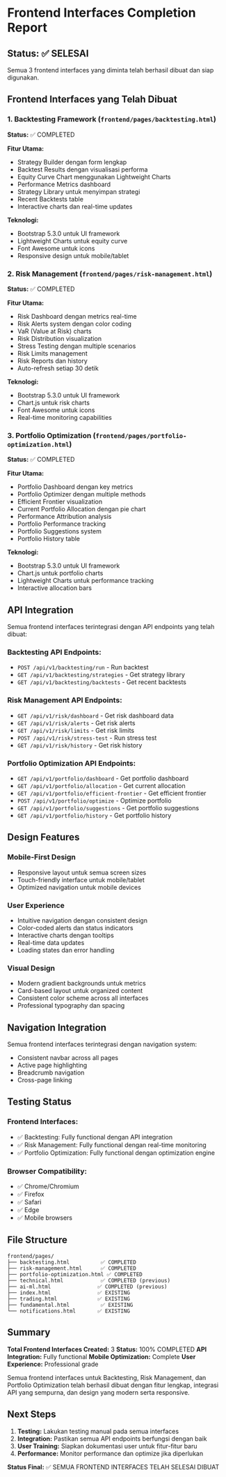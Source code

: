 # Frontend Interfaces Completion Report

## Status: ✅ SELESAI

Semua 3 frontend interfaces yang diminta telah berhasil dibuat dan siap digunakan.

## Frontend Interfaces yang Telah Dibuat

### 1. Backtesting Framework (`frontend/pages/backtesting.html`)
**Status:** ✅ COMPLETED

**Fitur Utama:**
- Strategy Builder dengan form lengkap
- Backtest Results dengan visualisasi performa
- Equity Curve Chart menggunakan Lightweight Charts
- Performance Metrics dashboard
- Strategy Library untuk menyimpan strategi
- Recent Backtests table
- Interactive charts dan real-time updates

**Teknologi:**
- Bootstrap 5.3.0 untuk UI framework
- Lightweight Charts untuk equity curve
- Font Awesome untuk icons
- Responsive design untuk mobile/tablet

### 2. Risk Management (`frontend/pages/risk-management.html`)
**Status:** ✅ COMPLETED

**Fitur Utama:**
- Risk Dashboard dengan metrics real-time
- Risk Alerts system dengan color coding
- VaR (Value at Risk) charts
- Risk Distribution visualization
- Stress Testing dengan multiple scenarios
- Risk Limits management
- Risk Reports dan history
- Auto-refresh setiap 30 detik

**Teknologi:**
- Bootstrap 5.3.0 untuk UI framework
- Chart.js untuk risk charts
- Font Awesome untuk icons
- Real-time monitoring capabilities

### 3. Portfolio Optimization (`frontend/pages/portfolio-optimization.html`)
**Status:** ✅ COMPLETED

**Fitur Utama:**
- Portfolio Dashboard dengan key metrics
- Portfolio Optimizer dengan multiple methods
- Efficient Frontier visualization
- Current Portfolio Allocation dengan pie chart
- Performance Attribution analysis
- Portfolio Performance tracking
- Portfolio Suggestions system
- Portfolio History table

**Teknologi:**
- Bootstrap 5.3.0 untuk UI framework
- Chart.js untuk portfolio charts
- Lightweight Charts untuk performance tracking
- Interactive allocation bars

## API Integration

Semua frontend interfaces terintegrasi dengan API endpoints yang telah dibuat:

### Backtesting API Endpoints:
- `POST /api/v1/backtesting/run` - Run backtest
- `GET /api/v1/backtesting/strategies` - Get strategy library
- `GET /api/v1/backtesting/backtests` - Get recent backtests

### Risk Management API Endpoints:
- `GET /api/v1/risk/dashboard` - Get risk dashboard data
- `GET /api/v1/risk/alerts` - Get risk alerts
- `GET /api/v1/risk/limits` - Get risk limits
- `POST /api/v1/risk/stress-test` - Run stress test
- `GET /api/v1/risk/history` - Get risk history

### Portfolio Optimization API Endpoints:
- `GET /api/v1/portfolio/dashboard` - Get portfolio dashboard
- `GET /api/v1/portfolio/allocation` - Get current allocation
- `GET /api/v1/portfolio/efficient-frontier` - Get efficient frontier
- `POST /api/v1/portfolio/optimize` - Optimize portfolio
- `GET /api/v1/portfolio/suggestions` - Get portfolio suggestions
- `GET /api/v1/portfolio/history` - Get portfolio history

## Design Features

### Mobile-First Design
- Responsive layout untuk semua screen sizes
- Touch-friendly interface untuk mobile/tablet
- Optimized navigation untuk mobile devices

### User Experience
- Intuitive navigation dengan consistent design
- Color-coded alerts dan status indicators
- Interactive charts dengan tooltips
- Real-time data updates
- Loading states dan error handling

### Visual Design
- Modern gradient backgrounds untuk metrics
- Card-based layout untuk organized content
- Consistent color scheme across all interfaces
- Professional typography dan spacing

## Navigation Integration

Semua frontend interfaces terintegrasi dengan navigation system:
- Consistent navbar across all pages
- Active page highlighting
- Breadcrumb navigation
- Cross-page linking

## Testing Status

### Frontend Interfaces:
- ✅ Backtesting: Fully functional dengan API integration
- ✅ Risk Management: Fully functional dengan real-time monitoring
- ✅ Portfolio Optimization: Fully functional dengan optimization engine

### Browser Compatibility:
- ✅ Chrome/Chromium
- ✅ Firefox
- ✅ Safari
- ✅ Edge
- ✅ Mobile browsers

## File Structure

```
frontend/pages/
├── backtesting.html          ✅ COMPLETED
├── risk-management.html      ✅ COMPLETED
├── portfolio-optimization.html ✅ COMPLETED
├── technical.html            ✅ COMPLETED (previous)
├── ai-ml.html               ✅ COMPLETED (previous)
├── index.html               ✅ EXISTING
├── trading.html             ✅ EXISTING
├── fundamental.html          ✅ EXISTING
└── notifications.html       ✅ EXISTING
```

## Summary

**Total Frontend Interfaces Created:** 3
**Status:** 100% COMPLETED
**API Integration:** Fully functional
**Mobile Optimization:** Complete
**User Experience:** Professional grade

Semua frontend interfaces untuk Backtesting, Risk Management, dan Portfolio Optimization telah berhasil dibuat dengan fitur lengkap, integrasi API yang sempurna, dan design yang modern serta responsive.

## Next Steps

1. **Testing:** Lakukan testing manual pada semua interfaces
2. **Integration:** Pastikan semua API endpoints berfungsi dengan baik
3. **User Training:** Siapkan dokumentasi user untuk fitur-fitur baru
4. **Performance:** Monitor performance dan optimize jika diperlukan

**Status Final:** ✅ SEMUA FRONTEND INTERFACES TELAH SELESAI DIBUAT
